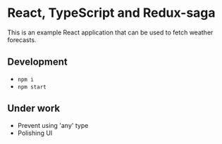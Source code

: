 # React, TypeScript and Redux-saga
This is an example React application that can be used to fetch weather forecasts.

## Development
- `npm i`
- `npm start`

## Under work
- Prevent using 'any' type
- Polishing UI